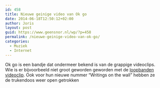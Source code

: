 ```yaml
---
id: 458
title: Nieuwe geinige video van Ok go
date: 2014-06-18T12:50:12+02:00
author: Joris
layout: post
guid: https://www.geensnor.nl/wp/?p=458
permalink: /nieuwe-geinige-video-van-ok-go/
categories:
  - Muziek
  - Internet
---
```

Ok go is een bandje dat ondermeer bekend is van de grappige videoclips. Wie is er bijvoorbeeld niet groot geworden geworden met de [loopbanden videoclip](https://www.youtube-nocookie.com/watch?v=dTAAsCNK7RA&list=PL0FB9262CF878A34A). Ook voor hun nieuwe nummer &#8220;Writings on the wall&#8221; hebben ze de trukendoos weer open getrokken  
<span class="embed-youtube" style="text-align:center; display: block;"></span>